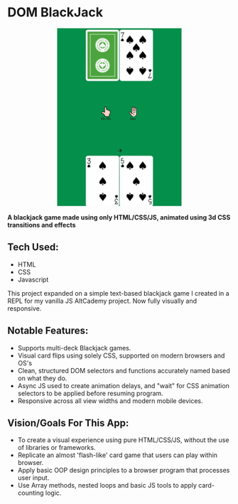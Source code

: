 # DOM BlackJack

<p align="center"><img src="https://raw.githubusercontent.com/Apesosmarc/Updatedblackjackgame/main/images/blackjackSS.png"/></p>

**A blackjack game made using only HTML/CSS/JS, animated using 3d CSS transitions and effects**

## Tech Used:
- HTML
- CSS
- Javascript

This project expanded on a simple text-based blackjack game I created in a REPL for my vanilla JS AltCademy project. Now fully visually and responsive.

## Notable Features:
* Supports multi-deck Blackjack games.
* Visual card flips using solely CSS, supported on modern browsers and OS's
* Clean, structured DOM selectors and functions accurately named based on what they do.
* Async JS used to create animation delays, and "wait" for CSS animation selectors to be applied before resuming program.
* Responsive across all view widths and modern mobile devices.

## Vision/Goals For This App:
* To create a visual experience using pure HTML/CSS/JS, without the use of libraries or frameworks.
* Replicate an almost 'flash-like' card game that users can play within browser.
* Apply basic OOP design principles to a browser program that processes user input.
* Use Array methods, nested loops and basic JS tools to apply card-counting logic.

